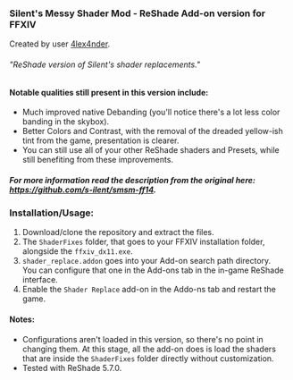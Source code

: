 ### Silent's Messy Shader Mod - ReShade Add-on version for FFXIV
Created by user [4lex4nder](https://github.com/4lex4nder).
###### "ReShade version of Silent's shader replacements."

#### Notable qualities still present in this version include:
* Much improved native Debanding (you'll notice there's a lot less color banding in the skybox).
* Better Colors and Contrast, with the removal of the dreaded yellow-ish tint from the game, presentation is clearer.
* You can still use all of your other ReShade shaders and Presets, while still benefiting from these improvements.

##### For more information read the description from the original here: <br> https://github.com/s-ilent/smsm-ff14.


### Installation/Usage:
1. Download/clone the repository and extract the files.
2. The `ShaderFixes` folder, that goes to your FFXIV installation folder, alongside the `ffxiv_dx11.exe`.
3. `shader_replace.addon` goes into your Add-on search path directory. <br>
You can configure that one in the Add-ons tab in the in-game ReShade interface.
4. Enable the `Shader Replace` add-on in the Addo-ns tab and restart the game.

#### Notes:
* Configurations aren't loaded in this version, so there's no point in changing them. At this stage, all the add-on does is load the shaders that are inside the `ShaderFixes` folder directly without customization.
* Tested with ReShade 5.7.0.
